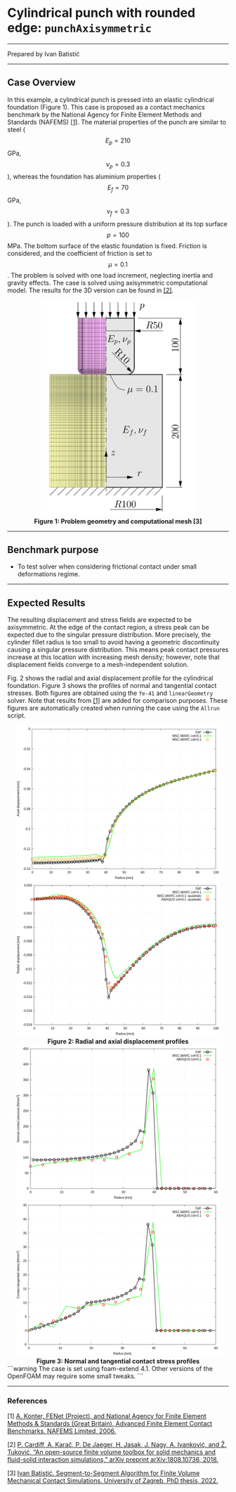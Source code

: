 # Cylindrical punch with rounded edge: `punchAxisymmetric`

---

Prepared by Ivan Batistić

---

## Case Overview

In this example, a cylindrical punch is pressed into an elastic cylindrical foundation (Figure 1). This case is proposed as a contact mechanics benchmark by the National Agency for Finite Element Methods and Standards (NAFEMS) [[1]](https://www.nafems.org/publications/resource_center/r0094/). The material properties of the punch are similar to steel ($$E_p = 210$$ GPa, $$\nu_p = 0.3$$), whereas the foundation has aluminium properties ($$E_f = 70$$ GPa, $$\nu_f = 0.3$$).  The punch is loaded with a uniform pressure distribution at its top surface $$p = 100$$ MPa. The bottom surface of the elastic foundation is fixed. Friction is considered, and the coefficient of friction is set to $$\mu=0.1$$. The problem is solved with one load increment, neglecting inertia and gravity effects. The case is solved using axisymmetric computational model. The results for the 3D version can be found in  [[2]](https://arxiv.org/abs/1808.10736).

<div style="text-align: center;">
  <img src="./images/punchAxisymmetric-geometry.png" alt="Image" width="350">
    <figcaption>
     <strong>Figure 1: Problem geometry and computational mesh [3]</strong>
    </figcaption>
</div>



---

## Benchmark purpose

* To test solver when considering frictional contact under small deformations regime.

---

## Expected Results

The resulting displacement and stress fields are expected to be axisymmetric. At the edge of the contact region, a stress peak can be expected due to the singular pressure distribution. More precisely, the cylinder fillet radius is too small to avoid having a geometric discontinuity causing a singular pressure distribution. This means peak contact pressures increase at this location with increasing mesh density; however, note that displacement fields converge to a mesh-independent solution.

Fig. 2 shows the radial and axial displacement profile for the cylindrical foundation. Figure 3 shows the profiles of normal and tangential contact stresses. Both figures are obtained using the `fe-41` and `linearGeometry` solver. Note that results from [[1]](https://www.nafems.org/publications/resource_center/r0094/) are added for comparison purposes.  These figures are automatically created when running the case using the `Allrun` script.  

<div style="text-align: center;">
  <img src="./images/punchAxisymmetric-axialDisplacement.png" alt="Image" width="470">
  <img src="./images/punchAxisymmetric-radialDisplacement.png" alt="Image" width="470">
    <figcaption>
     <strong>Figure 2: Radial and axial displacement profiles</strong>
    </figcaption>
</div>

<div style="text-align: center;">
  <img src="./images/punchAxisymmetric-contactPressureStress.png" alt="Image" width="470">
  <img src="./images/punchAxisymmetric-contactFrictionStress.png" alt="Image" width="470">
    <figcaption>
     <strong>Figure 3: Normal and tangential contact stress profiles </strong>
    </figcaption>
</div>
```warning
The case is set using foam-extend 4.1. 
Other versions of the OpenFOAM may require some small tweaks.
```


---

### References 

[1] [A. Konter, FENet (Project), and National Agency for Finite Element Methods & Standards (Great Britain), Advanced Finite Element Contact Benchmarks. NAFEMS Limited, 2006.](https://www.nafems.org/publications/resource_center/r0094/)

[2] [P. Cardiff, A. Karač, P. De Jaeger, H. Jasak, J. Nagy, A. Ivanković, and Ž. Tuković, “An open-source finite volume toolbox for solid mechanics and fluid-solid interaction simulations,” arXiv preprint arXiv:1808.10736, 2018.](https://arxiv.org/abs/1808.10736)

[3] [Ivan Batistić. Segment-to-Segment Algorithm for Finite Volume Mechanical Contact Simulations. University of Zagreb, PhD thesis, 2022.](https://repozitorij.unizg.hr/islandora/object/fsb%3A8301)
